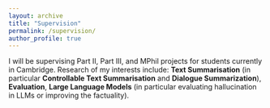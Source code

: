 ```yaml
---
layout: archive
title: "Supervision"
permalink: /supervision/
author_profile: true
---
```


I will be supervising Part II, Part III, and MPhil projects for students currently in Cambridge.
Research of my interests include: **Text Summarisation** (in particular **Controllable Text Summarisation** and **Dialogue Summarization**), **Evaluation**, **Large Language Models** (in particular evaluating hallucination in LLMs or improving the factuality).
<!-- Students are encouraged to reach out to me for discussions on their project concepts. My expertise lies in diverse areas within Human-Computer Interaction (HCI), including Human-AI interaction, Adaptive UI, Human-Robot Interaction, Games, as well as Virtual Reality (VR)/Mixed Reality (MR) and Sensing Technologies for Ubiquitous Computing. -->

